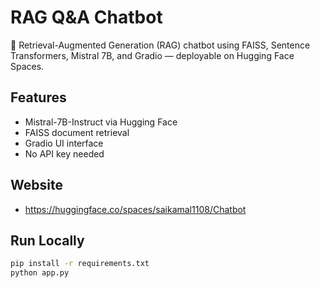 # RAG Q&A Chatbot

🚀 Retrieval-Augmented Generation (RAG) chatbot using FAISS, Sentence Transformers, Mistral 7B, and Gradio — deployable on Hugging Face Spaces.

## Features
- Mistral-7B-Instruct via Hugging Face
- FAISS document retrieval
- Gradio UI interface
- No API key needed

## Website
- https://huggingface.co/spaces/saikamal1108/Chatbot

## Run Locally
```bash
pip install -r requirements.txt
python app.py
